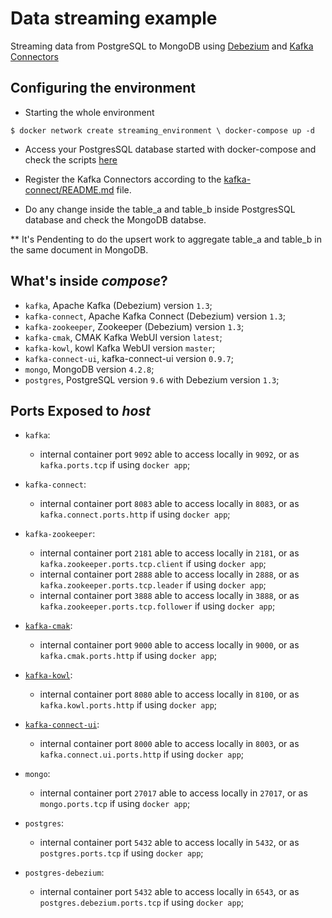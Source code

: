 Data streaming example
===

Streaming data from PostgreSQL to MongoDB using [Debezium](https://debezium.io/documentation/reference/1.3/connectors/postgresql.html) and [Kafka Connectors](https://docs.confluent.io/platform/current/connect/index.html)

Configuring the environment
---

* Starting the whole environment 
```console
$ docker network create streaming_environment \ docker-compose up -d
```

* Access your PostgresSQL database started with docker-compose and check the scripts [here](scripts.sql) 

* Register the Kafka Connectors according to the [kafka-connect/README.md](kafka-connect/README.md) file.

* Do any change inside the table_a and table_b inside PostgresSQL database and check the MongoDB databse.

** It's Pendenting to do the upsert work to aggregate table_a and table_b in the same document in MongoDB.


What's inside _compose_?
---

- `kafka`, Apache Kafka (Debezium) version `1.3`;
- `kafka-connect`, Apache Kafka Connect (Debezium) version `1.3`;
- `kafka-zookeeper`, Zookeeper (Debezium) version `1.3`;
- `kafka-cmak`, CMAK Kafka WebUI version `latest`;
- `kafka-kowl`, kowl Kafka WebUI version `master`;
- `kafka-connect-ui`, kafka-connect-ui version `0.9.7`;
- `mongo`, MongoDB version `4.2.8`;
- `postgres`, PostgreSQL version `9.6` with Debezium version `1.3`;

Ports Exposed to _host_
---

- `kafka`:
  - internal container port `9092` able to access locally in `9092`, or as `kafka.ports.tcp` if using `docker app`;

- `kafka-connect`:
  - internal container port `8083` able to access locally in `8083`, or as `kafka.connect.ports.http` if using `docker app`;

- `kafka-zookeeper`:
  - internal container port `2181` able to access locally in `2181`, or as `kafka.zookeeper.ports.tcp.client` if using `docker app`;
  - internal container port `2888` able to access locally in `2888`, or as `kafka.zookeeper.ports.tcp.leader` if using `docker app`;
  - internal container port `3888` able to access locally in `3888`, or as `kafka.zookeeper.ports.tcp.follower` if using `docker app`;

- [`kafka-cmak`](https://github.com/yahoo/CMAK):
  - internal container port `9000` able to access locally in `9000`, or as `kafka.cmak.ports.http` if using `docker app`;

- [`kafka-kowl`](https://github.com/cloudhut/kowl):
  - internal container port `8080` able to access locally in `8100`, or as `kafka.kowl.ports.http` if using `docker app`;

- [`kafka-connect-ui`](https://github.com/lensesio/kafka-connect-ui):
  - internal container port `8000` able to access locally in `8003`, or as `kafka.connect.ui.ports.http` if using `docker app`;

- `mongo`:
  - internal container port `27017` able to access locally in `27017`, or as `mongo.ports.tcp` if using `docker app`;

- `postgres`:
  - internal container port `5432` able to access locally in `5432`, or as `postgres.ports.tcp` if using `docker app`;

- `postgres-debezium`:
  - internal container port `5432` able to access locally in `6543`, or as `postgres.debezium.ports.tcp` if using `docker app`;
